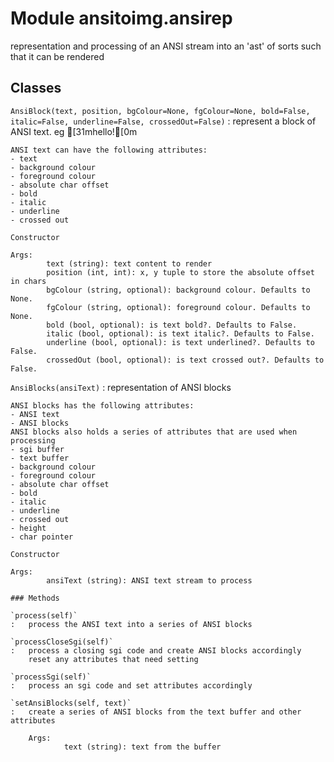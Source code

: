 Module ansitoimg.ansirep
========================
representation and processing of an ANSI stream into an 'ast' of sorts
such that it can be rendered

Classes
-------

`AnsiBlock(text, position, bgColour=None, fgColour=None, bold=False, italic=False, underline=False, crossedOut=False)`
:   represent a block of ANSI text. eg [31mhello![0m
    
    ANSI text can have the following attributes:
    - text
    - background colour
    - foreground colour
    - absolute char offset
    - bold
    - italic
    - underline
    - crossed out
    
    Constructor
    
    Args:
            text (string): text content to render
            position (int, int): x, y tuple to store the absolute offset in chars
            bgColour (string, optional): background colour. Defaults to None.
            fgColour (string, optional): foreground colour. Defaults to None.
            bold (bool, optional): is text bold?. Defaults to False.
            italic (bool, optional): is text italic?. Defaults to False.
            underline (bool, optional): is text underlined?. Defaults to False.
            crossedOut (bool, optional): is text crossed out?. Defaults to False.

`AnsiBlocks(ansiText)`
:   representation of ANSI blocks
    
    ANSI blocks has the following attributes:
    - ANSI text
    - ANSI blocks
    ANSI blocks also holds a series of attributes that are used when processing
    - sgi buffer
    - text buffer
    - background colour
    - foreground colour
    - absolute char offset
    - bold
    - italic
    - underline
    - crossed out
    - height
    - char pointer
    
    Constructor
    
    Args:
            ansiText (string): ANSI text stream to process

    ### Methods

    `process(self)`
    :   process the ANSI text into a series of ANSI blocks

    `processCloseSgi(self)`
    :   process a closing sgi code and create ANSI blocks accordingly
        reset any attributes that need setting

    `processSgi(self)`
    :   process an sgi code and set attributes accordingly

    `setAnsiBlocks(self, text)`
    :   create a series of ANSI blocks from the text buffer and other attributes
        
        Args:
                text (string): text from the buffer